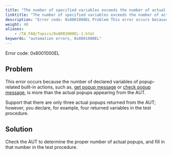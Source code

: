 ```yaml
--- 
title: "The number of specified variables exceeds the number of actual popups."
linktitle: "The number of specified variables exceeds the number of actual popups."
description: "Error code: 0x8001000EL Problem This error occurs because the number of declared variables of popup-related built-in actions, such as, get popup message or check popup message , is more than the ..."
weight: 48
aliases: 
    - /TA_FAQ/Topics/0x8001000EL-1.html
keywords: "automation errors, 0x8001000EL"
---
```


Error code: 0x8001000EL

## Problem

This error occurs because the number of declared variables of popup-related built-in actions, such as, [get popup message](/TA_Automation/Topics/bia_get_popup_message.html) or [check popup message](/TA_Automation/Topics/bia_check_popup_message.html), is more than the actual popups appearing from the AUT.

Support that there are only three actual popups returned from the AUT; however, you declare, for example, four returned variables in the test procedure.

## Solution

Check the AUT to determine the proper number of actual popups, and fill in that number in the test procedure.





